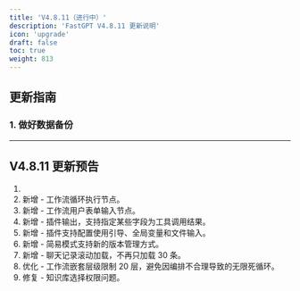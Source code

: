 ```yaml
---
title: 'V4.8.11（进行中）'
description: 'FastGPT V4.8.11 更新说明'
icon: 'upgrade'
draft: false
toc: true
weight: 813
---
```


## 更新指南

### 1. 做好数据备份

-------

## V4.8.11 更新预告

1. 
2. 新增 - 工作流循环执行节点。
3. 新增 - 工作流用户表单输入节点。
4. 新增 - 插件输出，支持指定某些字段为工具调用结果。
5. 新增 - 插件支持配置使用引导、全局变量和文件输入。
6. 新增 - 简易模式支持新的版本管理方式。
7. 新增 - 聊天记录滚动加载，不再只加载 30 条。
8. 优化 - 工作流嵌套层级限制 20 层，避免因编排不合理导致的无限死循环。
9. 修复 - 知识库选择权限问题。
